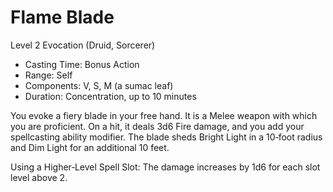 # Flame Blade
Level 2 Evocation (Druid, Sorcerer)

- Casting Time: Bonus Action
- Range: Self
- Components: V, S, M (a sumac leaf)
- Duration: Concentration, up to 10 minutes

You evoke a fiery blade in your free hand. It is a Melee weapon with which you are proficient. On a hit, it deals 3d6 Fire damage, and you add your spellcasting ability modifier. The blade sheds Bright Light in a 10‑foot radius and Dim Light for an additional 10 feet.

Using a Higher‑Level Spell Slot: The damage increases by 1d6 for each slot level above 2.
